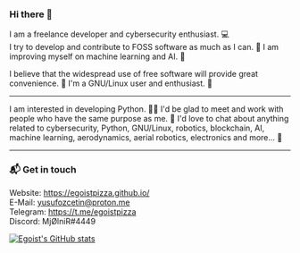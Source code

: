 ### Hi there 👋

I am a freelance developer and cybersecurity enthusiast. 💻   
I try to develop and contribute to FOSS software as much as I can. 🔧
I am improving myself on machine learning and AI. 🤖

I believe that the widespread use of free software will provide great convenience. 🌟
I'm a GNU/Linux user and enthusiast. 🐧

---

I am interested in developing Python. 👨‍💻
I'd be glad to meet and work with people who have the same purpose as me. 🤙
I'd love to chat about anything related to cybersecurity, Python, GNU/Linux, robotics, blockchain, AI, machine learning, aerodynamics, aerial robotics, electronics and more... 💬

---

### 📬 Get in touch

Website: https://egoistpizza.github.io/   
E-Mail: yusufozcetin@proton.me           
Telegram: https://t.me/egoistpizza   
Discord: MjØlniR#4449   

[![Egoist's GitHub stats](https://github-readme-stats.vercel.app/api?username=egoistpizza)](https://github.com/anuraghazra/github-readme-stats)
